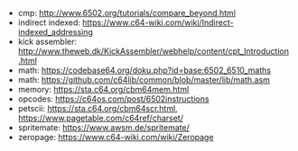 * cmp: http://www.6502.org/tutorials/compare_beyond.html 
* indirect indexed: https://www.c64-wiki.com/wiki/Indirect-indexed_addressing
* kick assembler: http://www.theweb.dk/KickAssembler/webhelp/content/cpt_Introduction.html
* math: https://codebase64.org/doku.php?id=base:6502_6510_maths
* math: https://github.com/c64lib/common/blob/master/lib/math.asm
* memory: https://sta.c64.org/cbm64mem.html
* opcodes: https://c64os.com/post/6502instructions
* petscii: https://sta.c64.org/cbm64scr.html, https://www.pagetable.com/c64ref/charset/
* spritemate: https://www.awsm.de/spritemate/
* zeropage: https://www.c64-wiki.com/wiki/Zeropage
